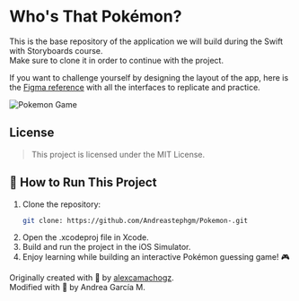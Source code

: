 # Who's That Pokémon?

This is the base repository of the application we will build during the Swift with Storyboards course.  
Make sure to clone it in order to continue with the project.

If you want to challenge yourself by designing the layout of the app, here is the [Figma reference](https://www.figma.com/file/GvarU7mYsWZ7VjJH07wDpO/Who-is-that-pokemon?node-id=0%3A1) with all the interfaces to replicate and practice.

![Pokemon Game](https://i.imgur.com/Rdll2KU.png)

## License
> This project is licensed under the MIT License.

## 🔧 How to Run This Project

1. Clone the repository:
   ```bash
   git clone: https://github.com/Andreastephgm/Pokemon-.git
   ```
2. Open the .xcodeproj file in Xcode.
3. Build and run the project in the iOS Simulator.
4. Enjoy learning while building an interactive Pokémon guessing game! 🎮

Originally created with 💚 by [alexcamachogz](https://twitter.com/alexcamachogz).  
Modified with 💜 by Andrea García M.
